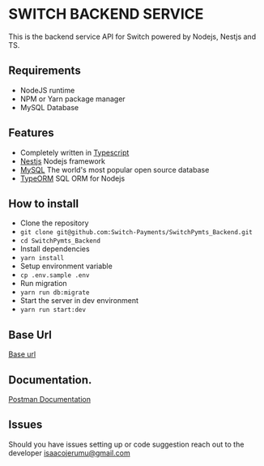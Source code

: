 # SWITCH BACKEND SERVICE
This is the backend service API for Switch powered by Nodejs, Nestjs and TS.

## Requirements
- NodeJS runtime
- NPM or Yarn package manager
- MySQL Database

## Features
- Completely written in [Typescript](https://typescriptlang.org/)
- [Nestjs](https://github.com/nestjs/nest) Nodejs framework
- [MySQL](https://dev.mysql.com/doc/) The world's most popular open source database
- [TypeORM](https://typeorm.io/) SQL ORM for Nodejs

## How to install
- Clone the repository
- `git clone git@github.com:Switch-Payments/SwitchPymts_Backend.git`
- `cd SwitchPymts_Backend`
- Install dependencies
- `yarn install`
- Setup environment variable
- `cp .env.sample .env`
- Run migration
- `yarn run db:migrate`
- Start the server in dev environment
- `yarn run start:dev`

## Base Url
[Base url](https://switch-payment-backend.onrender.com/api)

## Documentation.
[Postman Documentation](https://documenter.getpostman.com/view/28046415/2s93si1Vur)

## Issues
Should you have issues setting up or code suggestion reach out to the developer [isaacojerumu@gmail.com](mailto:isaacojerumu@gmail.com)